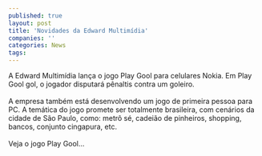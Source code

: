 ```yaml
---
published: true
layout: post
title: 'Novidades da Edward Multimídia'
companies: ''
categories: News
tags: 
---
```

A Edward Multim&iacute;dia
 lan&ccedil;a o jogo Play Gool para celulares Nokia. Em Play Gool gol, o jogador disputar&aacute; p&ecirc;naltis contra um goleiro.<br /><br />A empresa tamb&eacute;m est&aacute; desenvolvendo um jogo de primeira pessoa para PC. A tem&aacute;tica do jogo promete ser totalmente brasileira, com cen&aacute;rios da cidade de S&atilde;o Paulo, como: metr&ocirc; s&eacute;, cadei&atilde;o de pinheiros, shopping, bancos, conjunto cingapura, etc.<br /><br />Veja o jogo Play Gool...

